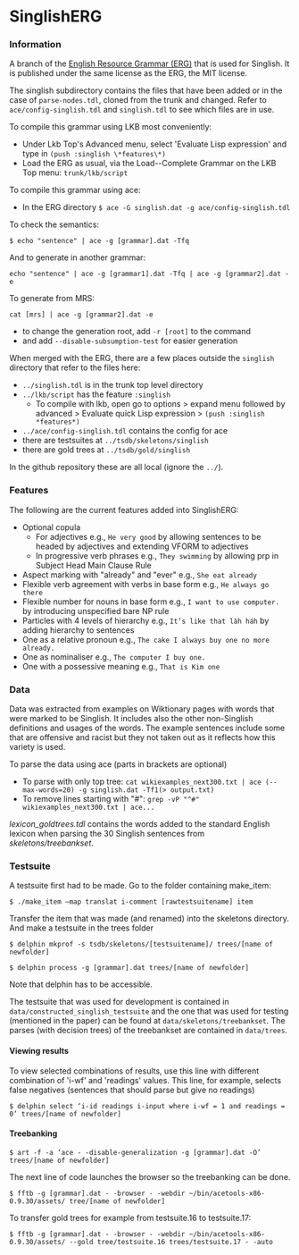# SinglishERG
### Information
A branch of the [English Resource Grammar (ERG)](https://github.com/delph-in/erg) that is used for Singlish. It is published under the same license as the ERG, the MIT license.

The singlish subdirectory contains the files that have been added or in the
case of `parse-nodes.tdl`, cloned from the trunk and changed.
Refer to `ace/config-singlish.tdl` and `singlish.tdl` to see which files are in use.


To compile this grammar using LKB most conveniently:
* Under Lkb Top's Advanced menu, select 'Evaluate Lisp expression' and type in `(push :singlish \*features\*)`
* Load the ERG as usual, via the Load--Complete Grammar on the LKB Top menu: ``trunk/lkb/script``

To compile this grammar using ace:
* In the ERG directory ```
$ ace -G singlish.dat -g ace/config-singlish.tdl ```

To check the semantics:

```
$ echo "sentence" | ace -g [grammar].dat -Tfq
```

And to generate in another grammar:

```
echo "sentence" | ace -g [grammar1].dat -Tfq | ace -g [grammar2].dat -e
```

To generate from MRS:

```
cat [mrs] | ace -g [grammar2].dat -e
```

* to change the generation root, add `-r [root]` to the command
* and add `--disable-subsumption-test` for easier generation

When merged with the ERG, there are a few places outside the
`singlish` directory that refer to the files here:

* `../singlish.tdl` is in the trunk top level directory
* `../lkb/script` has the feature `:singlish`
   * To compile with lkb, open go to options > expand menu followed by advanced > Evaluate quick Lisp expression > ```(push :singlish *features*)```
* `../ace/config-singlish.tdl` contains the config for ace
* there are testsuites at `../tsdb/skeletons/singlish`
* there are gold trees at `../tsdb/gold/singlish`

In the github repository these are all local (ignore the `../`).

### Features
The following are the current features added into SinglishERG:
* Optional copula
  * For adjectives e.g., `He very good` by allowing sentences to be headed by adjectives and extending VFORM to adjectives
  * In progressive verb phrases e.g., `They swimming` by allowing prp in Subject Head Main Clause Rule
* Aspect marking with "already" and "ever" e.g., `She eat already`
* Flexible verb agreement with verbs in base form e.g., `He always go there`
* Flexible number for nouns in base form e.g., `I want to use computer.` by introducing unspecified bare NP rule
* Particles with 4 levels of hierarchy e.g., `It’s like that làh háh` by adding hierarchy to sentences
* One as a relative pronoun e.g., `The cake I always buy one no more already.`
* One as nominaliser e.g., `The computer I buy one.`
* One with a possessive meaning e.g., `That is Kim one`
  

### Data
Data was extracted from examples on Wiktionary pages with words that were marked to be Singlish. It includes also the other non-Singlish definitions and usages of the words. The example sentences include some that are offensive and racist but they not taken out as it reflects how this variety is used.

To parse the data using ace (parts in brackets are optional)

* To parse with only top tree: `cat wikiexamples_next300.txt | ace (--max-words=20) -g singlish.dat -Tf1(> output.txt)`
* To remove lines starting with "#": `grep -vP "^#" wikiexamples_next300.txt | ace...`


*lexicon_goldtrees.tdl* contains the words added to the standard English lexicon when parsing the 30 Singlish sentences from *skeletons/treebankset*. 

### Testsuite
A testsuite first had to be made. Go to the folder containing make_item:
```
$ ./make_item –map translat i-comment [rawtestsuitename] item
```
Transfer the item that was made (and renamed) into the skeletons directory. And make a testsuite in the trees folder
```
$ delphin mkprof -s tsdb/skeletons/[testsuitename]/ trees/[name of newfolder]
```
```
$ delphin process -g [grammar].dat trees/[name of newfolder]
```
Note that delphin has to be accessible.

The testsuite that was used for development is contained in `data/constructed_singlish_testsuite` and the one that was used for testing (mentioned in the paper) can be found at `data/skeletons/treebankset`. The parses (with decision trees) of the treebankset are contained in `data/trees`.

#### Viewing results
To view selected combinations of results, use this line with different combination of 'i-wf' and 'readings' values. This line, for example, selects false negatives (sentences that should parse but give no readings)
```
$ delphin select ‘i-id readings i-input where i-wf = 1 and readings = 0’ trees/[name of newfolder]
```
#### Treebanking
```
$ art -f -a ‘ace - -disable-generalization -g [grammar].dat -O’ trees/[name of newfolder]
```
The next line of code launches the browser so the treebanking can be done.
```
$ fftb -g [grammar].dat - -browser - -webdir ~/bin/acetools-x86-0.9.30/assets/ tree/[name of newfolder]
```
To transfer gold trees for example from testsuite.16 to testsuite.17:
```
$ fftb -g [grammar].dat - -browser - -webdir ~/bin/acetools-x86-0.9.30/assets/ --gold tree/testsuite.16 trees/testsuite.17 - -auto
```
